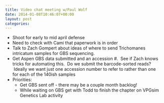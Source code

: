 ```yaml
---
title: Video chat meeting w/Paul Wolf
date: 2014-01-08T10:46:07+00:00
layout: post
categories:
---
```

  * Shoot for early to mid april defense
  * Need to check with Cami that paperwork is in order
  * Talk to Zach Gompert about ideas of where to send Trichomanes intricatum samples for GBS sequencing.
  * Get Aspen GBS data submitted and an accession #.  See if Zach knows tricks for automating this.  Do we submit the barcode-sorted reads?  Ideally we want just one accession number to refer to rather than one for each of the 140ish samples
  * Priorities:
      * Get GBS sent off - there may be a couple month backlog!
      * While waiting on GBS get with Todd to finish the chapter on VPGsim Genetics Lab activity
